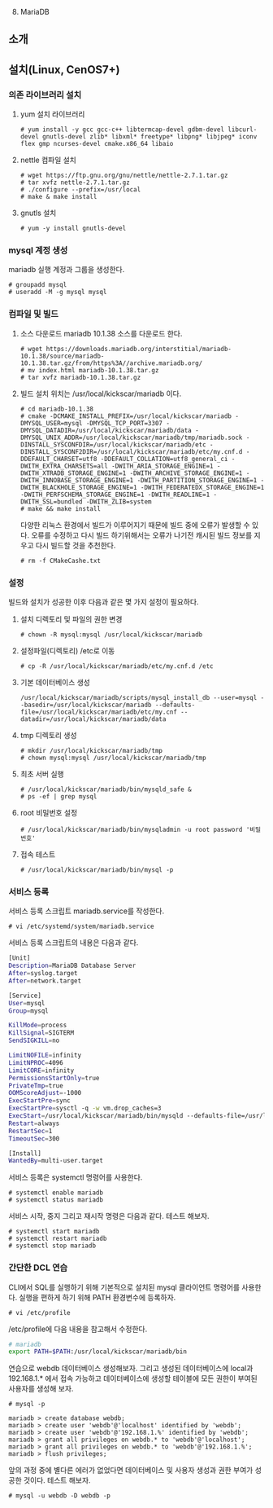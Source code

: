 08. MariaDB

## 소개




## 설치(Linux, CenOS7+)

### 의존 라이브러리 설치
1.	yum 설치 라이브러리

	```
	# yum install -y gcc gcc-c++ libtermcap-devel gdbm-devel libcurl-devel gnutls-devel zlib* libxml* freetype* libpng* libjpeg* iconv flex gmp ncurses-devel cmake.x86_64 libaio
	```

2.	nettle 컴파일 설치

	```
	# wget https://ftp.gnu.org/gnu/nettle/nettle-2.7.1.tar.gz
	# tar xvfz nettle-2.7.1.tar.gz
	# ./configure --prefix=/usr/local
	# make & make install
	```

3.	gnutls 설치

	```
	# yum -y install gnutls-devel
	```


### mysql 계정 생성
 mariadb 실행 계정과 그룹을 생성한다.
 
```
# groupadd mysql
# useradd -M -g mysql mysql
```

### 컴파일 및 빌드

1.	소스 다운로드
	mariadb 10.1.38 소스를 다운로드 한다.
	
	```
	# wget https://downloads.mariadb.org/interstitial/mariadb-10.1.38/source/mariadb-10.1.38.tar.gz/from/https%3A//archive.mariadb.org/
	# mv index.html mariadb-10.1.38.tar.gz
	# tar xvfz mariadb-10.1.38.tar.gz
	```

2.	빌드
	설치 위치는 /usr/local/kickscar/mariadb 이다.

	```
	# cd mariadb-10.1.38 
	# cmake -DCMAKE_INSTALL_PREFIX=/usr/local/kickscar/mariadb -DMYSQL_USER=mysql -DMYSQL_TCP_PORT=3307 -DMYSQL_DATADIR=/usr/local/kickscar/mariadb/data -DMYSQL_UNIX_ADDR=/usr/local/kickscar/mariadb/tmp/mariadb.sock -DINSTALL_SYSCONFDIR=/usr/local/kickscar/mariadb/etc -DINSTALL_SYSCONF2DIR=/usr/local/kickscar/mariadb/etc/my.cnf.d -DDEFAULT_CHARSET=utf8 -DDEFAULT_COLLATION=utf8_general_ci -DWITH_EXTRA_CHARSETS=all -DWITH_ARIA_STORAGE_ENGINE=1 -DWITH_XTRADB_STORAGE_ENGINE=1 -DWITH_ARCHIVE_STORAGE_ENGINE=1 -DWITH_INNOBASE_STORAGE_ENGINE=1 -DWITH_PARTITION_STORAGE_ENGINE=1 -DWITH_BLACKHOLE_STORAGE_ENGINE=1 -DWITH_FEDERATEDX_STORAGE_ENGINE=1 -DWITH_PERFSCHEMA_STORAGE_ENGINE=1 -DWITH_READLINE=1 -DWITH_SSL=bundled -DWITH_ZLIB=system
	# make && make install
	```

	다양한 리눅스 환경에서 빌드가 이루어지기 때문에 빌드 중에 오류가 발생할 수 있다. 오류를 수정하고 다시 빌드 하기위해서는 오류가 나기전 캐시된 빌드 정보를 지우고 다시 빌드할 것을 추천한다.

	```
	# rm -f CMakeCashe.txt
	```

### 설정

 빌드와 설치가 성공한 이후 다음과 같은 몇 가지 설정이 필요하다.

1.	설치 디렉토리 및 파일의 권한 변경

	```
	# chown -R mysql:mysql /usr/local/kickscar/mariadb
	```
	
2.	설정파일(디렉토리) /etc로 이동

	```
	# cp -R /usr/local/kickscar/mariadb/etc/my.cnf.d /etc
	```
	
3.	기본 데이터베이스 생성

	```
	/usr/local/kickscar/mariadb/scripts/mysql_install_db --user=mysql --basedir=/usr/local/kickscar/mariadb --defaults-file=/usr/local/kickscar/mariadb/etc/my.cnf --datadir=/usr/local/kickscar/mariadb/data
	```
	
4.	tmp 디렉토리 생성

	```
	# mkdir /usr/local/kickscar/mariadb/tmp
	# chown mysql:mysql /usr/local/kickscar/mariadb/tmp 
	```
	
5.	최초 서버 실행

	```
	# /usr/local/kickscar/mariadb/bin/mysqld_safe &
	# ps -ef | grep mysql
	```

6.	root 비밀번호 설정

	```
	# /usr/local/kickscar/mariadb/bin/mysqladmin -u root password '비밀번호'
	```
	
7.	접속 테스트

	```
	# /usr/local/kickscar/mariadb/bin/mysql -p
	```

### 서비스 등록

 서비스 등록 스크립트 mariadb.service를 작성한다.

```
# vi /etc/systemd/system/mariadb.service
```

 서비스 등록 스크립트의 내용은 다음과 같다.

```sh
[Unit]
Description=MariaDB Database Server
After=syslog.target
After=network.target

[Service]
User=mysql
Group=mysql

KillMode=process
KillSignal=SIGTERM
SendSIGKILL=no

LimitNOFILE=infinity
LimitNPROC=4096
LimitCORE=infinity
PermissionsStartOnly=true
PrivateTmp=true
OOMScoreAdjust=-1000
ExecStartPre=sync
ExecStartPre=sysctl -q -w vm.drop_caches=3
ExecStart=/usr/local/kickscar/mariadb/bin/mysqld --defaults-file=/usr/local/kickscar/mariadb/etc/my.cnf --plugin-dir=/usr/local/kickscar/mariadb/lib/plugin --pid-file=/usr/local/kickscar/mariadb/mysqld.pid
Restart=always
RestartSec=1
TimeoutSec=300

[Install]
WantedBy=multi-user.target
```

 서비스 등록은 systemctl 명령어를 사용한다.

```
# systemctl enable mariadb
# systemctl status mariadb
```

 서비스 시작, 중지 그리고 재시작 명령은 다음과 같다. 테스트 해보자.
 
```
# systemctl start mariadb
# systemctl restart mariadb
# systemctl stop mariadb
```

### 간단한 DCL 연습

 CLI에서 SQL를 실행하기 위해 기본적으로 설치된 mysql 클라이언트 명령어를 사용한다. 실행을 편하게 하기 위해 PATH 환경변수에 등록하자.
 
```
# vi /etc/profile
```

 /etc/profile에 다음 내용을 참고해서 수정한다.
 
```sh
# mariadb
export PATH=$PATH:/usr/local/kickscar/mariadb/bin
```

 연습으로 webdb 데이터베이스 생성해보자. 그리고 생성된 데이터베이스에 local과 192.168.1.* 에서 접속 가능하고 데이터베이스에 생성할 테이블에 모든 권한이 부여된 사용자를 생성해 보자.

```
# mysql -p

mariadb > create database webdb;
mariadb > create user 'webdb'@'localhost' identified by 'webdb';
mariadb > create user 'webdb'@'192.168.1.%' identified by 'webdb';
mariadb > grant all privileges on webdb.* to 'webdb'@'localhost';
mariadb > grant all privileges on webdb.* to 'webdb'@'192.168.1.%';
mariadb > flush privileges;

```
 
 앞의 과정 중에 별다른 에러가 없었다면 데이터베이스 및 사용자 생성과 권한 부여가 성공한 것이다. 테스트 해보자.

```
# mysql -u webdb -D webdb -p
```